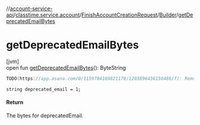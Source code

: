 //[account-service-api](../../../../index.md)/[classtime.service.account](../../index.md)/[FinishAccountCreationRequest](../index.md)/[Builder](index.md)/[getDeprecatedEmailBytes](get-deprecated-email-bytes.md)

# getDeprecatedEmailBytes

[jvm]\
open fun [getDeprecatedEmailBytes](get-deprecated-email-bytes.md)(): ByteString

```kotlin
TODO(https://app.asana.com/0/1159784169821178/1203896436150486/f): Remove following fields after next micro-server release

```
`string deprecated_email = 1;`

#### Return

The bytes for deprecatedEmail.
